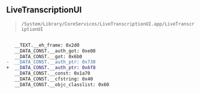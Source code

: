 ## LiveTranscriptionUI

> `/System/Library/CoreServices/LiveTranscriptionUI.app/LiveTranscriptionUI`

```diff

   __TEXT.__eh_frame: 0x2d0
   __DATA_CONST.__auth_got: 0xe08
   __DATA_CONST.__got: 0x6b0
-  __DATA_CONST.__auth_ptr: 0x730
+  __DATA_CONST.__auth_ptr: 0x6f8
   __DATA_CONST.__const: 0x1a70
   __DATA_CONST.__cfstring: 0x40
   __DATA_CONST.__objc_classlist: 0x60

```
